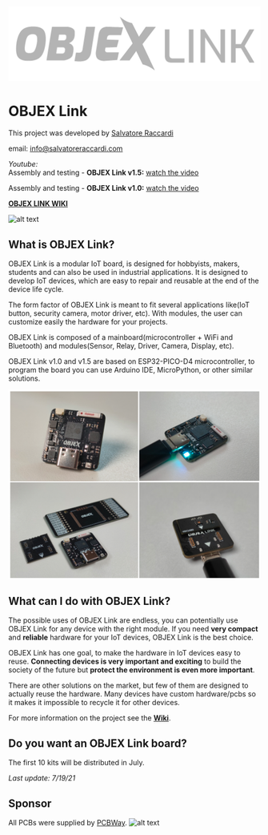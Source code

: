 ![alt text](https://github.com/salvatoreraccardi/OBJEX_LINK/blob/main/dir/OBJEX-LINK_logov2.png)
# OBJEX Link 

This project was developed by [Salvatore Raccardi](https://www.instagram.com/salvatore.raccardi/)

email: info@salvatoreraccardi.com  

*Youtube:* <br />
Assembly and testing - **OBJEX Link v1.5:** [watch the video](https://www.youtube.com/watch?v=wx3dR2j1C28)

Assembly and testing - **OBJEX Link v1.0:** [watch the video](https://www.youtube.com/watch?v=_4CofqktS38)

**[OBJEX LINK WIKI](https://github.com/salvatoreraccardi/OBJEX_LINK/wiki)**

![alt text](https://media.giphy.com/media/dOVpV5HhJFUvPZF3In/giphy.gif)

## What is OBJEX Link?
OBJEX Link is a modular IoT board, is designed for hobbyists, makers, students and can also be used in industrial applications. It is designed to develop IoT devices, which are easy to repair and reusable at the end of the device life cycle. 

The form factor of OBJEX Link is meant to fit several applications like(IoT button, security camera, motor driver, etc). With modules, the user can customize easily the hardware for your projects. 

OBJEX Link is composed of a mainboard(microcontroller + WiFi and Bluetooth) and modules(Sensor, Relay, Driver, Camera, Display, etc).

OBJEX Link v1.0 and v1.5 are based on ESP32-PICO-D4 microcontroller, to program the board you can use Arduino IDE, MicroPython, or other similar solutions.

![alt text](https://github.com/salvatoreraccardi/OBJEX_LINK/blob/main/dir/1.png)

## What can I do with OBJEX Link?

The possible uses of OBJEX Link are endless, you can potentially use OBJEX Link for any device with the right module. If you need **very compact** and **reliable** hardware for your IoT devices, OBJEX Link is the best choice. 

OBJEX Link has one goal, to make the hardware in IoT devices easy to reuse. **Connecting devices is very important and exciting** to build the society of the future but **protect the environment is even more important**.

There are other solutions on the market, but few of them are designed to actually reuse the hardware. Many devices have custom hardware/pcbs so it makes it impossible to recycle it for other devices.

For more information on the project see the **[Wiki](https://github.com/salvatoreraccardi/OBJEX_LINK/wiki)**.

## Do you want an OBJEX Link board?

The first 10 kits will be distributed in July.

*Last update: 7/19/21*

## Sponsor

All PCBs were supplied by [PCBWay](https://www.pcbway.com/).
![alt text](https://github.com/salvatoreraccardi/OBJEX_LINK/blob/main/dir/pcbway.png)
